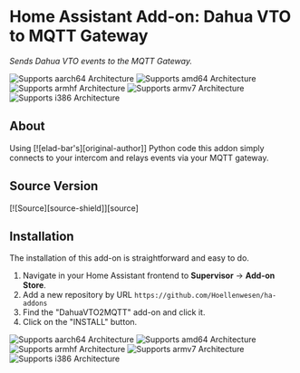 # Home Assistant Add-on: Dahua VTO to MQTT Gateway

_Sends Dahua VTO events to the MQTT Gateway._

![Supports aarch64 Architecture][aarch64-shield] ![Supports amd64 Architecture][amd64-shield] ![Supports armhf Architecture][armhf-shield] ![Supports armv7 Architecture][armv7-shield] ![Supports i386 Architecture][i386-shield]

## About

Using [![elad-bar's][original-author]] Python code this addon simply connects to your intercom and relays events via your MQTT gateway.

## Source Version
[![Source][source-shield]][source]

## Installation

The installation of this add-on is straightforward and easy to do.

1. Navigate in your Home Assistant frontend to **Supervisor** -> **Add-on Store**.
2. Add a new repository by URL `https://github.com/Hoellenwesen/ha-addons`
3. Find the "DahuaVTO2MQTT" add-on and click it.
4. Click on the "INSTALL" button.

![Supports aarch64 Architecture][aarch64-shield]
![Supports amd64 Architecture][amd64-shield]
![Supports armhf Architecture][armhf-shield]
![Supports armv7 Architecture][armv7-shield]
![Supports i386 Architecture][i386-shield]

[aarch64-shield]: https://img.shields.io/badge/aarch64-yes-green.svg
[amd64-shield]: https://img.shields.io/badge/amd64-yes-green.svg
[armhf-shield]: https://img.shields.io/badge/armhf-yes-green.svg
[armv7-shield]: https://img.shields.io/badge/armv7-yes-green.svg
[i386-shield]: https://img.shields.io/badge/i386-yes-green.svg
